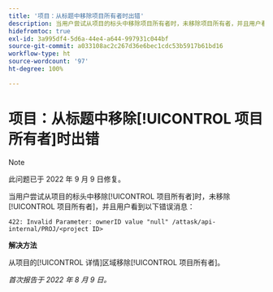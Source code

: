 ```yaml
---
title: '项目：从标题中移除项目所有者时出错'
description: 当用户尝试从项目的标头中移除项目所有者时，未移除项目所有者，并且用户看到一条错误消息。
hidefromtoc: true
exl-id: 3a995df4-5d6a-44e4-a644-997931c044bf
source-git-commit: a033108ac2c267d36e6bec1cdc53b5917b61bd16
workflow-type: ht
source-wordcount: '97'
ht-degree: 100%

---
```


# 项目：从标题中移除[!UICONTROL 项目所有者]时出错

>[!NOTE]
>
>此问题已于 2022 年 9 月 9 日修复。

当用户尝试从项目的标头中移除[!UICONTROL 项目所有者]时，未移除[!UICONTROL 项目所有者]，并且用户看到以下错误消息：

`422: Invalid Parameter: ownerID value "null" /attask/api-internal/PROJ/<project ID>`

**解决方法**

从项目的[!UICONTROL 详情]区域移除[!UICONTROL 项目所有者]。

_首次报告于 2022 年 8 月 9 日。_
